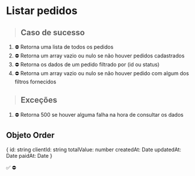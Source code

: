 # Listar pedidos

> ## Caso de sucesso

1. ⛔ Retorna uma lista de todos os pedidos
2. ⛔ Retorna um array vazio ou nulo se não houver pedidos cadastrados
3. ⛔ Retorna os dados de um pedido filtrado por (id ou status)
4. ⛔ Retorna um array vazio ou nulo se não houver pedido com algum dos filtros fornecidos

> ## Exceções
1. ⛔ Retorna 500 se houver alguma falha na hora de consultar os dados


## Objeto Order
{
  	id: string
    clientId: string
    totalValue: number
    createdAt: Date
    updatedAt: Date
    paidAt: Date
}

✅
⛔